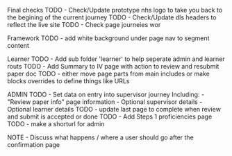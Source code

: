Final checks
TODO - Check/Update prototype nhs logo to take you back to the begining of the current journey
TODO - Check/Update dls headers to reflect the live site
TODO - Check page journeies wor


Framework
TODO - add white background under page nav to segment content


Learner
TODO - Add sub folder 'learner' to help seperate admin and learner routs
TODO - Add Summary to IV page with action to review and resubmit paper doc
TODO - either move page parts from main includes or make blocks overrides to define things like URLs


ADMIN
TODO - Set data on entry into supervisor journey
     Including:
      - "Review paper info" page information
      - Optional supervisor details
      - Optional learner details
TODO - update last page to complete when review and submit is accepted or done
TODO - Add Steps 1 proficiencies page
TODO - make a shorturl for admin


NOTE - Discuss what happens / where a user should go after the confirmation page

